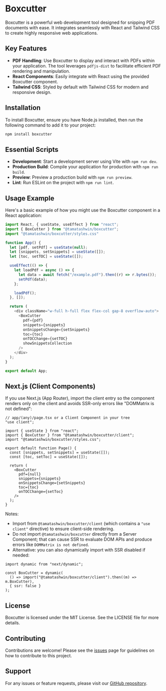 # Boxcutter

Boxcutter is a powerful web development tool designed for snipping PDF documents with ease. It integrates seamlessly with React and Tailwind CSS to create highly responsive web applications.

## Key Features

- **PDF Handling**: Use Boxcutter to display and interact with PDFs within your application. The tool leverages `pdfjs-dist` to facilitate efficient PDF rendering and manipulation.
- **React Components**: Easily integrate with React using the provided Boxcutter component.
- **Tailwind CSS**: Styled by default with Tailwind CSS for modern and responsive design.

## Installation

To install Boxcutter, ensure you have Node.js installed, then run the following command to add it to your project:

```bash
npm install boxcutter
```

## Essential Scripts

- **Development**: Start a development server using Vite with `npm run dev`.
- **Production Build**: Compile your application for production with `npm run build`.
- **Preview**: Preview a production build with `npm run preview`.
- **Lint**: Run ESLint on the project with `npm run lint`.

## Usage Example

Here's a basic example of how you might use the Boxcutter component in a React application:

```javascript
import React, { useState, useEffect } from "react";
import { BoxCutter } from "@tamatashwin/boxcutter";
import "@tamatashwin/boxcutter/styles.css"

function App() {
  let [pdf, setPdf] = useState(null);
  let [snippets, setSnippets] = useState([]);
  let [toc, setTOC] = useState([]);

  useEffect(() => {
    let loadPdf = async () => {
      let data = await fetch("/example.pdf").then((r) => r.bytes());
      setPdf(data);
    };

    loadPdf();
  }, []);

  return (
    <div className="w-full h-full flex flex-col gap-8 overflow-auto">
      <BoxCutter
        pdf={pdf}
        snippets={snippets}
        onSnippetsChange={setSnippets}
        toc={toc}
        onTOCChange={setTOC}
        showSnippetsCollection
      />
    </div>
  );
}

export default App;
```

## Next.js (Client Components)

If you use Next.js (App Router), import the client entry so the component renders only on the client and avoids SSR-only errors like "DOMMatrix is not defined":

```tsx
// app/(any)/page.tsx or a Client Component in your tree
"use client";

import { useState } from "react";
import { BoxCutter } from "@tamatashwin/boxcutter/client";
import "@tamatashwin/boxcutter/styles.css";

export default function Page() {
  const [snippets, setSnippets] = useState([]);
  const [toc, setToc] = useState([]);

  return (
    <BoxCutter
      pdf={null}
      snippets={snippets}
      onSnippetsChange={setSnippets}
      toc={toc}
      onTOCChange={setToc}
    />
  );
}
```

Notes:
- Import from `@tamatashwin/boxcutter/client` (which contains a `"use client"` directive) to ensure client-side rendering.
- Do not import `@tamatashwin/boxcutter` directly from a Server Component; that can cause SSR to evaluate DOM APIs and produce errors like `DOMMatrix is not defined`.
- Alternative: you can also dynamically import with SSR disabled if needed:

```tsx
import dynamic from "next/dynamic";

const BoxCutter = dynamic(
  () => import("@tamatashwin/boxcutter/client").then((m) => m.BoxCutter),
  { ssr: false }
);
```

## License

Boxcutter is licensed under the MIT License. See the LICENSE file for more details.

## Contributing

Contributions are welcome! Please see the [issues](https://github.com/tashes/boxcutter/issues) page for guidelines on how to contribute to this project.

## Support

For any issues or feature requests, please visit our [GitHub repository](https://github.com/tashes/boxcutter).

